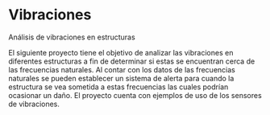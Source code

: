 # Vibraciones
Análisis de vibraciones en estructuras

El siguiente proyecto tiene el objetivo de analizar las vibraciones en diferentes estructuras a fin de 
determinar si estas se encuentran cerca de las frecuencias naturales.
Al contar con los datos de las frecuencias naturales se pueden establecer un sistema de alerta para cuando la estructura se vea sometida
a estas frecuencias las cuales podrían ocasionar un daño. 
El proyecto cuenta con ejemplos de uso de los sensores de vibraciones.
